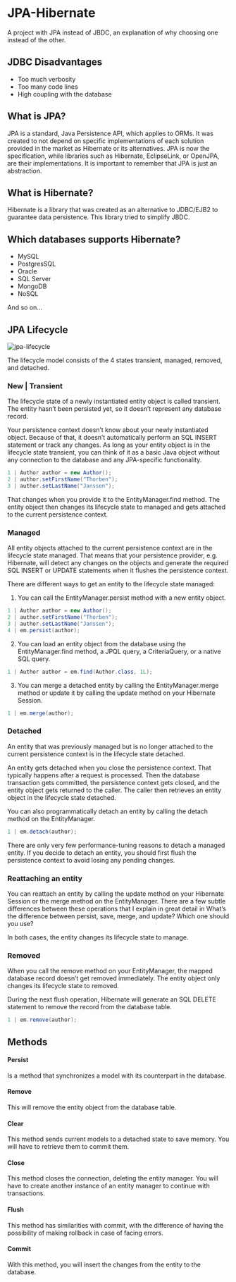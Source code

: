 # JPA-Hibernate
A project with JPA instead of JBDC, an explanation of why choosing one instead of the other.

## JDBC Disadvantages
- Too much verbosity
- Too many code lines
- High coupling with the database

## What is JPA?

JPA is a standard, Java Persistence API, which applies to ORMs. It was created to not depend on specific implementations of each solution provided in the market as Hibernate or its alternatives. JPA is now the specification, while libraries such as Hibernate, EclipseLink, or OpenJPA, are their implementations.
It is important to remember that JPA is just an abstraction.


## What is Hibernate?

Hibernate is a library that was created as an alternative to JDBC/EJB2 to guarantee data persistence. This library tried to simplify JBDC.

## Which databases supports Hibernate?

- MySQL
- PostgresSQL
- Oracle
- SQL Server
- MongoDB
- NoSQL

And so on...

## JPA Lifecycle

![jpa-lifecycle](https://github.com/pybalt/JPA-Hibernate/assets/96897286/3f0964c2-d1e3-452b-bd25-737e38bc4e17)

The lifecycle model consists of the 4 states transient, managed, removed, and detached.

### New | Transient
The lifecycle state of a newly instantiated entity object is called transient. The entity hasn’t been persisted yet, so it doesn’t represent any database record.

Your persistence context doesn’t know about your newly instantiated object. Because of that, it doesn’t automatically perform an SQL INSERT statement or track any changes. As long as your entity object is in the lifecycle state transient, you can think of it as a basic Java object without any connection to the database and any JPA-specific functionality.

```Java
1 | Author author = new Author();
2 | author.setFirstName("Thorben");
3 | author.setLastName("Janssen");
```
That changes when you provide it to the EntityManager.find method. The entity object then changes its lifecycle state to managed and gets attached to the current persistence context.

### Managed

All entity objects attached to the current persistence context are in the lifecycle state managed. That means that your persistence provider, e.g. Hibernate, will detect any changes on the objects and generate the required SQL INSERT or UPDATE statements when it flushes the persistence context.

There are different ways to get an entity to the lifecycle state managed:

1. You can call the EntityManager.persist method with a new entity object.
```Java
1 | Author author = new Author();
2 | author.setFirstName("Thorben");
3 | author.setLastName("Janssen");
4 | em.persist(author);
```

2. You can load an entity object from the database using the EntityManager.find method, a JPQL query, a CriteriaQuery, or a native SQL query.
```Java
1 | Author author = em.find(Author.class, 1L);
```

3. You can merge a detached entity by calling the EntityManager.merge method or update it by calling the update method on your Hibernate Session.
```Java
1 | em.merge(author);
```

### Detached

An entity that was previously managed but is no longer attached to the current persistence context is in the lifecycle state detached.

An entity gets detached when you close the persistence context. That typically happens after a request is processed. Then the database transaction gets committed, the persistence context gets closed, and the entity object gets returned to the caller. The caller then retrieves an entity object in the lifecycle state detached.

You can also programmatically detach an entity by calling the detach method on the EntityManager.
```Java
1 | em.detach(author);
```

There are only very few performance-tuning reasons to detach a managed entity. If you decide to detach an entity, you should first flush the persistence context to avoid losing any pending changes.

### Reattaching an entity

You can reattach an entity by calling the update method on your Hibernate Session or the merge method on the EntityManager. There are a few subtle differences between these operations that I explain in great detail in What’s the difference between persist, save, merge, and update? Which one should you use?

In both cases, the entity changes its lifecycle state to manage.

### Removed

When you call the remove method on your EntityManager, the mapped database record doesn’t get removed immediately. The entity object only changes its lifecycle state to removed.

During the next flush operation, Hibernate will generate an SQL DELETE statement to remove the record from the database table.

```Java
1 |	em.remove(author);
```

## Methods

#### Persist

Is a method that synchronizes a model with its counterpart in the database.

#### Remove

This will remove the entity object from the database table.

#### Clear

This method sends current models to a detached state to save memory. You will have to retrieve them to commit them.  

#### Close

This method closes the connection, deleting the entity manager. You will have to create another instance of an entity manager to continue with transactions.

#### Flush

This method has similarities with commit, with the difference of having the possibility of making rollback in case of facing errors.

#### Commit

With this method, you will insert the changes from the entity to the database.
